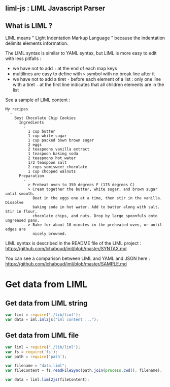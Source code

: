 liml-js : LIML Javascript Parser
---

What is LIML ?
---

LIML means " Light Indentation Markup Language " because the indentation delimits elements information.

The LIML syntax is similar to YAML syntax, but LIML is more easy to edit with less pitfalls :
 - we have not to add ```:``` at the end of each map keys
 - multilines are easy to define with ```>``` symbol with no break line after it
 - we have not to add a tiret ```-``` before each element of a list : only one line with a tiret ```-``` at the first line indicates that all children elements are in the list

See a sample of LIML content :
```
My recipes
  -
    Best Chocolate Chip Cookies
      Ingredients
        -
          1 cup butter
          1 cup white sugar
          1 cup packed bown brown sugar
          2 eggs
          2 teaspoons vanilla extract
          1 teaspoon baking soda
          2 teaspoons hot water
          1/2 teaspoon salt
          2 cups semisweet chocolate
          1 cup chopped walnuts
      Preparation
        -
          > Preheat oven to 350 degrees F (175 degrees C)
          > Cream together the butter, white sugar, and brown sugar until smooth. 
            Beat in the eggs one at a time, then stir in the vanilla. Dissolve 
            baking soda in hot water. Add to batter along with salt. Stir in flour, 
            chocolate chips, and nuts. Drop by large spoonfuls onto ungreased pans.
          > Bake for about 10 minutes in the preheated oven, or until edges are 
            nicely browned.
```

LIML syntax is described in the README file of the LIML project : 
https://github.com/lchaboud/iml/blob/master/SYNTAX.md

You can see a comparison between LIML and YAML and JSON here :
https://github.com/lchaboud/iml/blob/master/SAMPLE.md

Get data from LIML
===

Get data from LIML string
---
```js
var liml = require('./lib/liml');
var data = iml.iml2js("iml content ...");
```

Get data from LIML file
---
```js
var liml = require('./lib/liml');
var fs = require('fs');
var path = require('path');

var filename = "data.liml";
var fileContent = fs.readFileSync(path.join(process.cwd(), filename), 'utf8');

var data = liml.liml2js(fileContent);
```
